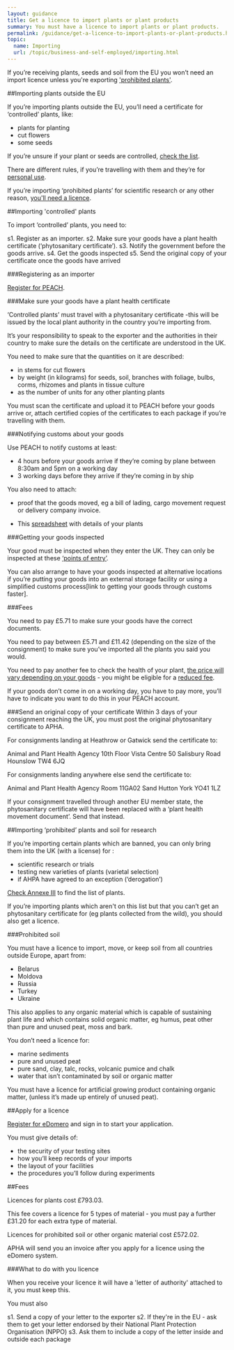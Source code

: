 ```yaml
---
layout: guidance
title: Get a licence to import plants or plant products
summary: You must have a licence to import plants or plant products.
permalink: /guidance/get-a-licence-to-import-plants-or-plant-products.html
topic:
  name: Importing
  url: /topic/business-and-self-employed/importing.html
---
```


If you’re receiving plants, seeds and soil from the EU you won’t need an import licence unless you're exporting ['prohibited plants'](#importing-prohibited-plants-and-soil-for-research).

##Importing plants outside the EU

If you’re importing plants outside the EU, you’ll need a certificate for ‘controlled’ plants, like:

* plants for planting
* cut flowers
* some seeds 

If you’re unsure if your plant or seeds are controlled, [check the list](https://www.gov.uk/government/uploads/system/uploads/attachment_data/file/429934/plant-imports-categories.pdf). 

There are different rules, if you’re travelling with them and they’re for [personal use](https://www.gov.uk/bringing-food-animals-plants-into-uk/pets-and-other-animals).

If you’re importing ‘prohibited plants’ for scientific research or any other reason, [you'll need a licence](#importing-prohibited-plants-and-soil-for-research).

##Importing 'controlled' plants

To import ‘controlled’ plants, you need to:

s1. Register as an importer.
s2. Make sure your goods have a plant health certificate (‘phytosanitary certificate’). 
s3. Notify the government before the goods arrive.
s4. Get the goods inspected
s5. Send the original copy of your certificate once the goods have arrived

###Registering as an importer  

[Register for PEACH](http://ehmipeach.defra.gov.uk/Default.aspx?Module=Register).

###Make sure your goods have a plant health certificate

‘Controlled plants’ must travel with a phytosanitary certificate -this will be issued by the local plant authority in the country you’re importing from.

It’s your responsibility to speak to the exporter and the authorities in their country to make sure the details on the certificate are understood in the UK.

You need to make sure that the quantities on it are described:

* in stems for cut flowers
* by weight (in kilograms) for seeds, soil, branches with foliage, bulbs, corms, rhizomes and plants in tissue culture
* as the number of units for any other planting plants

You must scan the certificate and upload it to PEACH before your goods arrive or, attach certified copies of the certificates to each package if you’re travelling with them.

###Notifying customs about your goods

Use PEACH to notify customs at least:

* 4 hours before your goods arrive if they’re coming by plane between 8:30am and 5pm on a working day
* 3 working days before they arrive if they’re coming in by ship

You also need to attach:

* proof that the goods moved, eg a bill of lading, cargo movement request or delivery company invoice.

* This [spreadsheet](https://www.gov.uk/government/publications/importing-plant-material-record-of-details) with details of your plants

###Getting your goods inspected

Your good must be inspected when they enter the UK. They can only be inspected at these [‘points of entry’](https://www.gov.uk/government/uploads/system/uploads/attachment_data/file/479079/plant-imports-points-of-entry.pdf).

You can also arrange to have your goods inspected at alternative locations if you’re putting your goods into an external storage facility or using a simplified customs process[link to getting your goods through customs faster].

###Fees

You need to pay £5.71 to make sure your goods have the correct documents.

You need to pay between £5.71 and £11.42 (depending on the size of the consignment) to make sure you’ve imported all the plants you said you would. 

You need to pay another fee to check the health of your plant, [the price will vary depending on your goods](http://www.legislation.gov.uk/uksi/2014/601/schedule/1/made) - you might be eligible for a [reduced fee](http://www.legislation.gov.uk/uksi/2015/1996/regulation/4/made).

If your goods don’t come in on a working day, you have to pay more, you’ll have to indicate you want to do this in your PEACH account.

###Send an original copy of your certificate
Within 3 days of your consignment reaching the UK, you must post the original phytosanitary certificate to APHA.

For consignments landing at Heathrow or Gatwick send the certificate to:

Animal and Plant Health Agency 
10th Floor 
Vista Centre 
50 Salisbury Road 
Hounslow 
TW4 6JQ 

For consignments landing anywhere else send the certificate to:

Animal and Plant Health Agency 
Room 11GA02 
Sand Hutton 
York 
YO41 1LZ

If your consignment travelled through another EU member state, the phytosanitary certificate will have been replaced with a ‘plant health movement document’. Send that instead.

##Importing ‘prohibited’ plants and soil for research

If you’re importing certain plants which are banned, you can only bring them into the UK (with a license) for :

* scientific research or trials
* testing new varieties of plants (varietal selection)
* if AHPA have agreed to an exception (‘derogation’)

[Check Annexe III](http://eur-lex.europa.eu/LexUriServ/LexUriServ.do?uri=OJ:L:2000:169:0001:0112:EN:PDF) to find the list of plants.

If you’re importing plants which aren't on this list but that you can’t get an phytosanitary certificate for (eg plants collected from the wild), you should also get a licence.

###Prohibited soil

You must have a licence to import, move, or keep soil from all countries outside Europe, apart from:

* Belarus
* Moldova
* Russia
* Turkey
* Ukraine

This also applies to any organic material which is capable of sustaining plant life and which contains solid organic matter, eg humus, peat other than pure and unused peat, moss and bark.

You don’t need a licence for:

* marine sediments
* pure and unused peat
* pure sand, clay, talc, rocks, volcanic pumice and chalk
* water that isn’t contaminated by soil or organic matter

You must have a licence for artificial growing product containing organic matter, (unless it’s made up entirely of unused peat).

##Apply for a licence

[Register for eDomero](https://signon.defra.gov.uk/Login.aspx) and sign in to start your application.

You must give details of: 

* the security of your testing sites
* how you’ll keep records of your imports
* the layout of your facilities
* the procedures you’ll follow during experiments

##Fees

Licences for plants cost £793.03. 

This fee covers a licence for 5 types of material - you must pay a further £31.20 for each extra type of material.

Licences for prohibited soil or other organic material cost £572.02.

APHA will send you an invoice after you apply for a licence using the eDomero system.

###What to do with you licence

When you receive your licence it will have a 'letter of authority' attached to it, you must keep this.

You must also

s1. Send a copy of your letter to the exporter
s2. If they're in the EU - ask them to get your letter endorsed by their National Plant Protection Organisation (NPPO) 
s3. Ask them to include a copy of the letter inside and outside each package













